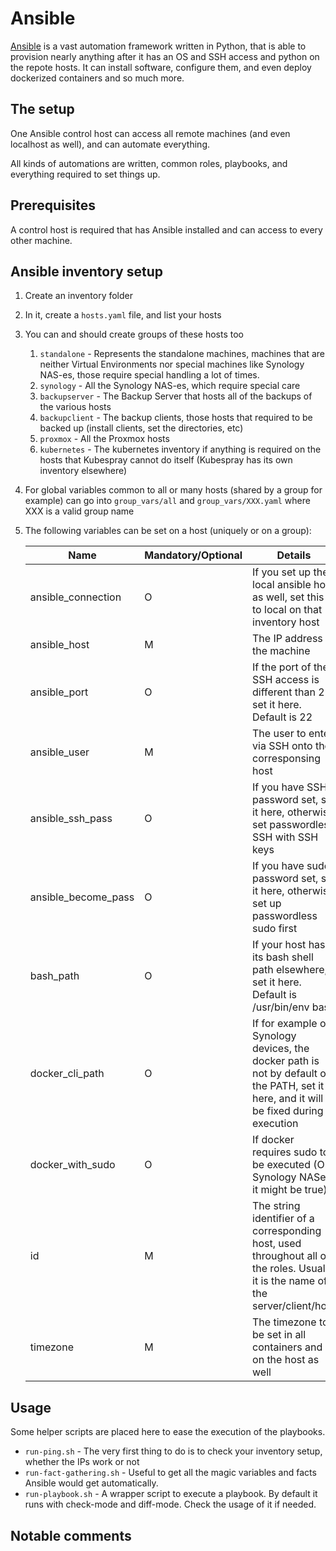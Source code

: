 # Ansible

[Ansible](https://docs.ansible.com/) is a vast automation framework written in Python, that is able to provision nearly anything after it has an OS and SSH access and python on the repote hosts. It can install software, configure them, and even deploy dockerized containers and so much more.

## The setup

One Ansible control host can access all remote machines (and even localhost as well), and can automate everything.

All kinds of automations are written, common roles, playbooks, and everything required to set things up.

## Prerequisites

A control host is required that has Ansible installed and can access to every other machine.

## Ansible inventory setup

1. Create an inventory folder
2. In it, create a `hosts.yaml` file, and list your hosts
3. You can and should create groups of these hosts too
   1. `standalone` - Represents the standalone machines, machines that are neither Virtual Environments nor special machines like Synology NAS-es, those require special handling a lot of times.
   2. `synology` - All the Synology NAS-es, which require special care
   3. `backupserver` - The Backup Server that hosts all of the backups of the various hosts
   4. `backupclient` - The backup clients, those hosts that required to be backed up (install clients, set the directories, etc)
   5. `proxmox` - All the Proxmox hosts
   6. `kubernetes` - The kubernetes inventory if anything is required on the hosts that Kubespray cannot do itself (Kubespray has its own inventory elsewhere)
4. For global variables common to all or many hosts (shared by a group for example) can go into `group_vars/all` and `group_vars/XXX.yaml` where XXX is a valid group name
5. The following variables can be set on a host (uniquely or on a group):

    | Name | Mandatory/Optional | Details |
    |------|--------------------|---------|
    |ansible_connection|O|If you set up the local ansible host as well, set this to local on that inventory host|
    |ansible_host|M|The IP address of the machine|
    |ansible_port|O|If the port of the SSH access is different than 22, set it here. Default is 22|
    |ansible_user|M|The user to enter via SSH onto the corresponsing host|
    |ansible_ssh_pass|O|If you have SSH password set, set it here, otherwise set passwordless SSH with SSH keys|
    |ansible_become_pass|O|If you have sudo password set, set it here, otherwise set up passwordless sudo first|
    |bash_path|O|If your host has its bash shell path elsewhere, set it here. Default is /usr/bin/env bash|
    |docker_cli_path|O|If for example on Synology devices, the docker path is not by default on the PATH, set it here, and it will be fixed during execution|
    |docker_with_sudo|O|If docker requires sudo to be executed (On Synology NASes it might be true)|
    |id|M|The string identifier of a corresponding host, used throughout all of the roles. Usually it is the name of the server/client/host|
    |timezone|M|The timezone to be set in all containers and on the host as well|

## Usage

Some helper scripts are placed here to ease the execution of the playbooks.

- `run-ping.sh` - The very first thing to do is to check your inventory setup, whether the IPs work or not
- `run-fact-gathering.sh` - Useful to get all the magic variables and facts Ansible would get automatically.
- `run-playbook.sh` - A wrapper script to execute a playbook. By default it runs with check-mode and diff-mode. Check the usage of it if needed.

## Notable comments
